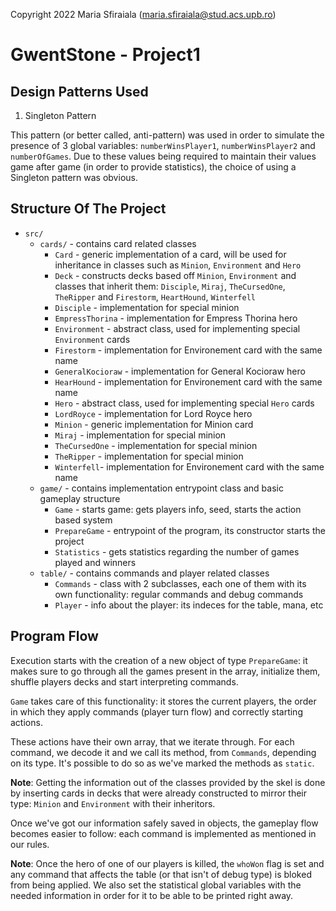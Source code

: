 Copyright 2022 Maria Sfiraiala (maria.sfiraiala@stud.acs.upb.ro)

# GwentStone - Project1

## Design Patterns Used

1. Singleton Pattern

This pattern (or better called, anti-pattern) was used in order to simulate the presence of 3 global variables: `numberWinsPlayer1`, `numberWinsPlayer2` and `numberOfGames`.
Due to these values being required to maintain their values game after game (in order to provide statistics), the choice of using a Singleton pattern was obvious.

## Structure Of The Project

* `src/`
  * `cards/` - contains card related classes
    * `Card` - generic implementation of a card, will be used for inheritance in classes such as `Minion`, `Environment` and `Hero`
    * `Deck` - constructs decks based off `Minion`, `Environment` and classes that inherit them: `Disciple`, `Miraj`, `TheCursedOne`, `TheRipper` and `Firestorm`, `HeartHound`, `Winterfell`
    * `Disciple` - implementation for special minion 
    * `EmpressThorina` - implementation for Empress Thorina hero
    * `Environment` - abstract class, used for implementing special `Environment` cards
    * `Firestorm` - implementation for Environement card with the same name
    * `GeneralKocioraw` - implementation for General Kocioraw hero
    * `HearHound` - implementation for Environement card with the same name
    * `Hero` - abstract class, used for implementing special `Hero` cards
    * `LordRoyce` - implementation for Lord Royce hero
    * `Minion` - generic implementation for Minion card
    * `Miraj` - implementation for special minion
    * `TheCursedOne` - implementation for special minion
    * `TheRipper` - implementation for special minion
    * `Winterfell`- implementation for Environement card with the same name
  * `game/` - contains implementation entrypoint class and basic gameplay structure
    * `Game` - starts game: gets players info, seed, starts the action based system
    * `PrepareGame` - entrypoint of the program, its constructor starts the project
    * `Statistics` - gets statistics regarding the number of games played and winners
  * `table/` - contains commands and player related classes
    * `Commands` - class with 2 subclasses, each one of them with its own functionality: regular commands and debug commands
    * `Player` - info about the player: its indeces for the table, mana, etc

## Program Flow

Execution starts with the creation of a new object of type `PrepareGame`: it makes sure to go through all the games present in the array, initialize them, shuffle players decks and start interpreting commands. 

`Game` takes care of this functionality: it stores the current players, the order in which they apply commands (player turn flow) and correctly starting actions.

These actions have their own array, that we iterate through. For each command, we decode it and we call its method, from `Commands`, depending on its type.
It's possible to do so as we've marked the methods as `static`.

**Note**: Getting the information out of the classes provided by the skel is done by inserting cards in decks that were already constructed to mirror their type: `Minion` and `Environment` with their inheritors.

Once we've got our information safely saved in objects, the gameplay flow becomes easier to follow: each command is implemented as mentioned in our rules.

**Note**: Once the hero of one of our players is killed, the `whoWon` flag is set and any command that affects the table (or that isn't of debug type) is bloked from being applied.
We also set the statistical global variables with the needed information in order for it to be able to be printed right away.